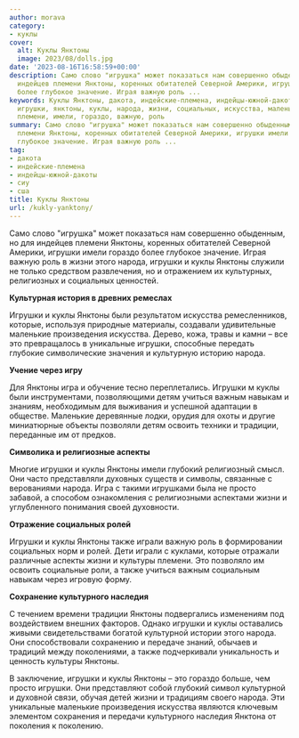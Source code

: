 ```yaml
---
author: morava
category:
- куклы
cover:
  alt: Куклы Янктоны
  image: 2023/08/dolls.jpg
date: '2023-08-16T16:58:59+00:00'
description: Само слово "игрушка" может показаться нам совершенно обыденным, но для
  индейцев племени Янктоны, коренных обитателей Северной Америки, игрушки имели гораздо
  более глубокое значение. Играя важную роль ...
keywords: Куклы Янктоны, дакота, индейские-племена, индейцы-южной-дакоты, сиу, сша,
  игрушки, янктоны, куклы, народа, жизни, социальных, искусства, маленькие, это, также,
  племени, имели, гораздо, важную, роль
summary: Само слово "игрушка" может показаться нам совершенно обыденным, но для индейцев
  племени Янктоны, коренных обитателей Северной Америки, игрушки имели гораздо более
  глубокое значение. Играя важную роль ...
tag:
- дакота
- индейские-племена
- индейцы-южной-дакоты
- сиу
- сша
title: Куклы Янктоны
url: /kukly-yanktony/
---
```


Само слово "игрушка" может показаться нам совершенно обыденным, но для индейцев племени Янктоны, коренных обитателей Северной Америки, игрушки имели гораздо более глубокое значение. Играя важную роль в жизни этого народа, игрушки и куклы Янктоны служили не только средством развлечения, но и отражением их культурных, религиозных и социальных ценностей.

**Культурная история в древних ремеслах**

Игрушки и куклы Янктоны были результатом искусства ремесленников, которые, используя природные материалы, создавали удивительные маленькие произведения искусства. Дерево, кожа, травы и камни – все это превращалось в уникальные игрушки, способные передать глубокие символические значения и культурную историю народа.

**Учение через игру**

Для Янктоны игра и обучение тесно переплетались. Игрушки м куклы были инструментами, позволяющими детям учиться важным навыкам и знаниям, необходимым для выживания и успешной адаптации в обществе. Маленькие деревянные лодки, орудия для охоты и другие миниатюрные объекты позволяли детям освоить техники и традиции, переданные им от предков.

**Символика и религиозные аспекты**

Многие игрушки и куклы Янктоны имели глубокий религиозный смысл. Они часто представляли духовных существ и символы, связанные с верованиями народа. Игра с такими игрушками была не просто забавой, а способом ознакомления с религиозными аспектами жизни и углубленного понимания своей духовности.

**Отражение социальных ролей**

Игрушки и куклы Янктоны также играли важную роль в формировании социальных норм и ролей. Дети играли с куклами, которые отражали различные аспекты жизни и культуры племени. Это позволяло им освоить социальные роли, а также учиться важным социальным навыкам через игровую форму.

**Сохранение культурного наследия**

С течением времени традиции Янктоны подвергались изменениям под воздействием внешних факторов. Однако игрушки и куклы оставались живыми свидетельствами богатой культурной истории этого народа. Они способствовали сохранению и передаче знаний, обычаев и традиций между поколениями, а также подчеркивали уникальность и ценность культуры Янктоны.

В заключение, игрушки и куклы Янктоны – это гораздо больше, чем просто игрушки. Они представляют собой глубокий символ культурной и духовной связи, обучая детей жизни и традициям своего народа. Эти уникальные маленькие произведения искусства являются ключевым элементом сохранения и передачи культурного наследия Янктона от поколения к поколению.